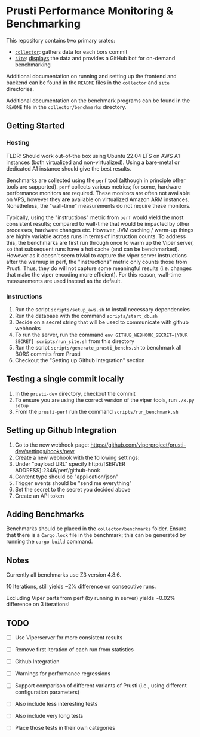# Prusti Performance Monitoring & Benchmarking

This repository contains two primary crates: 
* [`collector`](./collector): gathers data for each bors commit
* [`site`](./site): [displays](http://3.94.193.1:2346) the data and provides a GitHub bot for on-demand benchmarking

Additional documentation on running and setting up the frontend and backend can
be found in the `README` files in the `collector` and `site` directories.

Additional documentation on the benchmark programs can be found in the `README`
file in the `collector/benchmarks` directory.

## Getting Started

### Hosting

TLDR: Should work out-of-the box using Ubuntu 22.04 LTS on AWS A1 instances
(both virtualized and non-virtualized). Using a bare-metal or dedicated A1
instance should give the best results.

Benchmarks are collected using the `perf` tool (although in principle other tools
are supported). `perf` collects various metrics; for some, hardware performance
monitors are required. These monitors are often not available on VPS, however
they __are__ available on virtualized Amazon ARM instances. Nonetheless, the
"wall-time" measurements do not require these monitors.

Typically, using the "instructions" metric from `perf` would yield the most
consistent results; compared to wall-time that would be impacted by other
processes, hardware changes etc. However, JVM caching / warm-up things are
highly variable across runs in terms of instruction counts. To address this, the
benchmarks are first run through once to warm up the Viper server, so that
subsequent runs have a hot cache (and can be benchmarked). However as it doesn't
seem trivial to capture the viper server instructions after the warmup in perf,
the "instructions" metric only counts those from Prusti. Thus, they do will not
capture some meaningful results (i.e. changes that make the viper encoding more
efficient). For this reason, wall-time measurements are used instead as the default.

### Instructions

1. Run the script `scripts/setup_aws.sh` to install necessary dependencies
2. Run the database with the command `scripts/start_db.sh`
3. Decide on a secret string that will be used to communicate with github webhooks
4. To run the server, run the command `env GITHUB_WEBHOOK_SECRET=[YOUR SECRET] scripts/run_site.sh` from this directory
5. Run the script `scripts/generate_prusti_benchs.sh` to benchmark all BORS commits from Prusti
6. Checkout the "Setting up Github Integration" section

## Testing a single commit locally

1. In the `prusti-dev` directory, checkout the commit
2. To ensure you are using the correct version of the viper tools, run `./x.py setup`
3. From the `prusti-perf` run the command `scripts/run_benchmark.sh`

## Setting up Github Integration

1. Go to the new webhook page: https://github.com/viperproject/prusti-dev/settings/hooks/new
2. Create a new webhook with the following settings:
  1. Under "payload URL" specify http://[SERVER ADDRESS]:2346/perf/github-hook
  2. Content type should be "application/json"
  3. Trigger events should be "send me everything"
  4. Set the secret to the secret you decided above
3. Create an API token

## Adding Benchmarks

Benchmarks should be placed in the `collector/benchmarks` folder. Ensure that
there is a `Cargo.lock` file in the benchmark; this can be generated by running
the `cargo build` command.

## Notes

Currently all benchmarks use Z3 version 4.8.6.

10 Iterations, still yields ~2% difference on consecutive runs.

Excluding Viper parts from perf (by running in server) yields ~0.02% difference on 3 iterations!

## TODO

- [ ] Use Viperserver for more consistent results
- [ ] Remove first iteration of each run from statistics
- [ ] Github Integration
- [ ] Warnings for performance regressions
- [ ] Support comparison of different variants of Prusti (i.e., using different configuration parameters)
- [ ] Also include less interesting tests
- [ ] Also include very long tests
- [ ] Place those tests in their own categories

